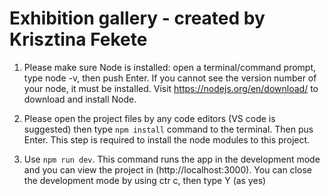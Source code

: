 # Exhibition gallery - created by Krisztina Fekete

1) Please make sure Node is installed: open a terminal/command prompt, type node -v, then push Enter. If you cannot see the version number of your node, it must be installed. Visit https://nodejs.org/en/download/ to download and install Node.

2) Please open the project files by any code editors (VS code is suggested) then type `npm install` command to the terminal. Then pus Enter. This step is required to install the node modules to this project.

3) Use `npm run dev`. This command runs the app in the development mode and you can view the project in (http://localhost:3000). You can close the development mode by using ctr c, then type Y (as yes)

<!-- 4) To run the written unit test please type the `npm run test` then push Enter. -->
